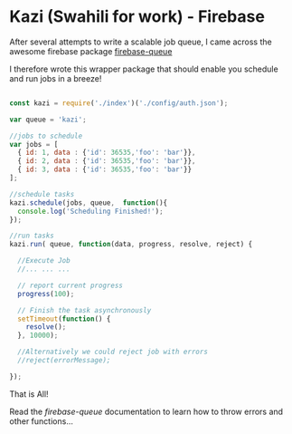 # Kazi (Swahili for work) - Firebase
After several attempts to write a scalable job queue, I came across the awesome firebase package [firebase-queue](https://github.com/firebase/firebase-queue)

I therefore wrote this wrapper package that should enable you schedule and run jobs in a breeze!

```javascript

const kazi = require('./index')('./config/auth.json');

var queue = 'kazi';

//jobs to schedule
var jobs = [
  { id: 1, data : {'id': 36535,'foo': 'bar'}},
  { id: 2, data : {'id': 36535,'foo': 'bar'}},
  { id: 3, data : {'id': 36535,'foo': 'bar'}}
];

//schedule tasks
kazi.schedule(jobs, queue,  function(){
  console.log('Scheduling Finished!');
});

//run tasks
kazi.run( queue, function(data, progress, resolve, reject) {

  //Execute Job
  //... ... ...

  // report current progress
  progress(100);

  // Finish the task asynchronously
  setTimeout(function() {
    resolve();
  }, 10000);

  //Alternatively we could reject job with errors
  //reject(errorMessage);

});

```

That is All!

Read the *firebase-queue* documentation to learn how to throw errors and other functions...

